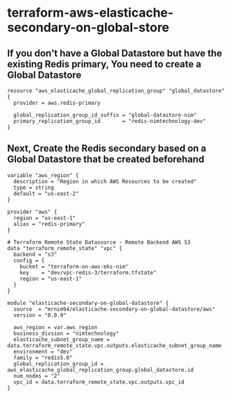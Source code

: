 # terraform-aws-elasticache-secondary-on-global-store

## If you don't have a Global Datastore but have the existing Redis primary, You need to create a Global Datastore 

```hcl
resource "aws_elasticache_global_replication_group" "global_datastore" {
  provider = aws.redis-primary

  global_replication_group_id_suffix = "global-datastore-nim"
  primary_replication_group_id       = "redis-nimtechnology-dev"
}
```

## Next, Create the Redis secondary based on a Global Datastore that be created beforehand

```hcl
variable "aws_region" {
  description = "Region in which AWS Resources to be created"
  type = string
  default = "us-east-2"
}

provider "aws" {
  region = "us-east-1"
  alias = "redis-primary"
}

# Terraform Remote State Datasource - Remote Backend AWS S3
data "terraform_remote_state" "vpc" {
  backend = "s3"
  config = {
    bucket = "terraform-on-aws-eks-nim"
    key    = "dev/vpc-redis-3/terraform.tfstate"
    region = "us-east-1" 
  }
}

module "elasticache-secondary-on-global-datastore" {
  source  = "mrnim94/elasticache-secondary-on-global-datastore/aws"
  version = "0.0.9"

  aws_region = var.aws_region
  business_divsion = "nimtechnology"
  elasticache_subnet_group_name = data.terraform_remote_state.vpc.outputs.elasticache_subnet_group_name
  environment = "dev"
  family = "redis5.0"
  global_replication_group_id = aws_elasticache_global_replication_group.global_datastore.id
  num_nodes = "2"
  vpc_id = data.terraform_remote_state.vpc.outputs.vpc_id
}
```